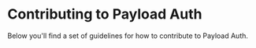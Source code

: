 # Contributing to Payload Auth

Below you'll find a set of guidelines for how to contribute to Payload Auth.
